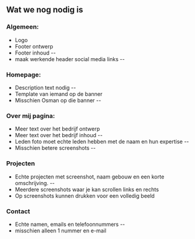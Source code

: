 ## Wat we nog nodig is

### Algemeen:

- Logo
- Footer ontwerp
- Footer inhoud --
- maak werkende header social media links --

### Homepage:

- Description text nodig --
- Template van iemand op de banner
- Misschien Osman op die banner --

### Over mij pagina:

- Meer text over het bedrijf ontwerp
- Meer text over het bedrijf inhoud -- 
- Leden foto moet echte leden hebben met de naam en hun expertise --
- Misschien betere screenshots --

### Projecten

- Echte projecten met screenshot, naam gebouw en een korte omschrijving. --
- Meerdere screenshots waar je kan scrollen links en rechts
- Op screenshots kunnen drukken voor een volledig beeld

### Contact

- Echte namen, emails en telefoonnummers --
- misschien alleen 1 nummer en e-mail
